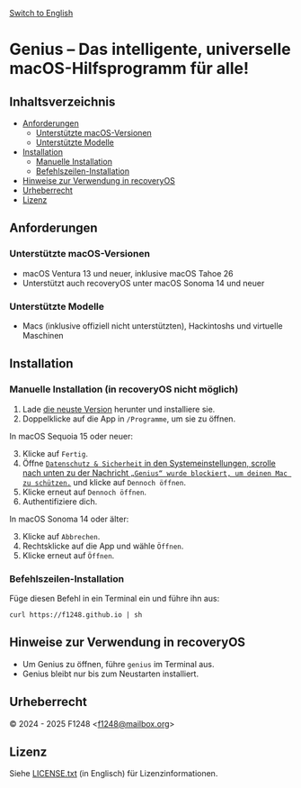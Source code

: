 <!--
© 2024 F1248 <f1248@mailbox.org>
See LICENSE.txt for license information.
-->

[Switch to English](README.md)

# Genius – Das intelligente, universelle macOS-Hilfsprogramm für alle!

## Inhaltsverzeichnis

- [Anforderungen](#anforderungen)
	- [Unterstützte macOS-Versionen](#unterstützte-macos-versionen)
	- [Unterstützte Modelle](#unterstützte-modelle)
- [Installation](#installation)
	- [Manuelle Installation](#manuelle-installation-in-recoveryos-nicht-möglich)
	- [Befehlszeilen-Installation](#befehlszeilen-installation)
- [Hinweise zur Verwendung in recoveryOS](#hinweise-zur-verwendung-in-recoveryos)
- [Urheberrecht](#urheberrecht)
- [Lizenz](#lizenz)

## Anforderungen

### Unterstützte macOS-Versionen

- macOS Ventura 13 und neuer, inklusive macOS Tahoe 26
- Unterstützt auch recoveryOS unter macOS Sonoma 14 und neuer

### Unterstützte Modelle

- Macs (inklusive offiziell nicht unterstützten), Hackintoshs und virtuelle Maschinen

## Installation

### Manuelle Installation (in recoveryOS nicht möglich)

1. Lade [die neuste Version](https://github.com/F1248/Genius/releases/latest/download/Genius.dmg) herunter und installiere sie.
2. Doppelklicke auf die App in `/Programme`, um sie zu öffnen.

In macOS Sequoia 15 oder neuer:

3. Klicke auf `Fertig`.
4. Öffne [`Datenschutz & Sicherheit` in den Systemeinstellungen, scrolle nach unten zu der Nachricht `„Genius“ wurde blockiert, um deinen Mac zu schützen.`](https://f1248.github.io/r?d=x-apple.systempreferences:com.apple.settings.PrivacySecurity.extension?Security) und klicke auf `Dennoch öffnen`.
5. Klicke erneut auf `Dennoch öffnen`.
6. Authentifiziere dich.

In macOS Sonoma 14 oder älter:

3. Klicke auf `Abbrechen`.
4. Rechtsklicke auf die App und wähle `Öffnen`.
5. Klicke erneut auf `Öffnen`.

### Befehlszeilen-Installation

Füge diesen Befehl in ein Terminal ein und führe ihn aus:

```shellsession
curl https://f1248.github.io | sh
```

## Hinweise zur Verwendung in recoveryOS

- Um Genius zu öffnen, führe `genius` im Terminal aus.
- Genius bleibt nur bis zum Neustarten installiert.

## Urheberrecht
© 2024 - 2025 F1248 <[f1248@mailbox.org](mailto:f1248@mailbox.org)>

## Lizenz
Siehe [LICENSE.txt](LICENSE.txt) (in Englisch) für Lizenzinformationen.
